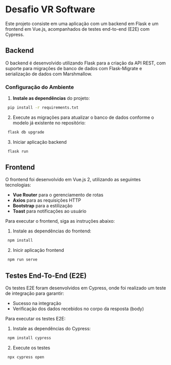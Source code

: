 # Desafio VR Software

Este projeto consiste em uma aplicação com um backend em Flask e um frontend em Vue.js, acompanhados de testes end-to-end (E2E) com Cypress. 

## Backend

O backend é desenvolvido utilizando Flask para a criação da API REST, com suporte para migrações de banco de dados com Flask-Migrate e serialização de dados com Marshmallow.

### Configuração do Ambiente

1. **Instale as dependências** do projeto:
  ```bash
   pip install -r requirements.txt
  ```

2. Execute as migrações para atualizar o banco de dados conforme o modelo já existente no repositório:

  ```bash
   flask db upgrade
  ```

3. Iniciar aplicação backend
  ```bash
   flask run
  ```

## Frontend
O frontend foi desenvolvido em Vue.js 2, utilizando as seguintes tecnologias:

* **Vue Router** para o gerenciamento de rotas
* **Axios** para as requisições HTTP
* **Bootstrap** para a estilização
* **Toast** para notificações ao usuário

Para executar o frontend, siga as instruções abaixo:

1. Instale as dependências do frontend:
  ```bash
   npm install
  ```

2. Inicir aplicação frontend
  ```bash
   npm run serve
  ```

## Testes End-To-End (E2E)

Os testes E2E foram desenvolvidos em Cypress, onde foi realizado um teste de integração para garantir:

* Sucesso na integração
* Verificação dos dados recebidos no corpo da resposta (body)

Para executar os testes E2E:

1. Instale as dependências do Cypress:
  ```bash
   npm install cypress
  ```

2. Execute os testes
  ```bash
   npx cypress open
  ```


